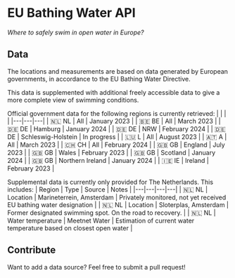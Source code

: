 # EU Bathing Water API
_Where to safely swim in open water in Europe?_

## Data
The locations and measurements are based on data generated by European governments, in accordance to the EU Bathing Water Directive.

This data is supplemented with additional freely accessible data to give a more complete view of swimming conditions.

Official government data for the following regions is currently retrieved:
|    |    |    |
|---|---|---|
| 🇳🇱 NL | All                | January 2023  |
| 🇧🇪 BE | All                | March 2023    |
| 🇩🇪 DE | Hamburg            | January 2024  |
| 🇩🇪 DE | NRW                | February 2024 |
| 🇩🇪 DE | Schleswig-Holstein | In progress   |
| 🇱🇺 L  | All                | August 2023   |
| 🇦🇹 A  | All                | March 2023    |
| 🇨🇭 CH | All                | February 2024 |
| 🇬🇧 GB | England            | July 2023     |
| 🇬🇧 GB | Wales              | February 2023 |
| 🇬🇧 GB | Scotland           | January 2024  |
| 🇬🇧 GB | Northern Ireland   | January 2024  |
| 🇮🇪 IE | Ireland            | February 2023 |

Supplemental data is currently only provided for The Netherlands. This includes:
| Region | Type | Source   |  Notes  |
|---|---|---|---|
| 🇳🇱 NL | Location | Marineterrein, Amsterdam | Privately monitored, not yet received EU bathing water designation  |
| 🇳🇱 NL | Location | Sloterplas, Amsterdam | Former designated swimming spot. On the road to recovery.  |
| 🇳🇱 NL | Water temperature | Meetnet Water | Estimation of current water temperature based on closest open water  |



## Contribute
Want to add a data source? Feel free to submit a pull request!
